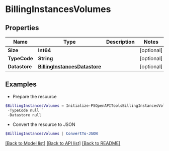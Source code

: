 # BillingInstancesVolumes
## Properties

Name | Type | Description | Notes
------------ | ------------- | ------------- | -------------
**Size** | **Int64** |  | [optional] 
**TypeCode** | **String** |  | [optional] 
**Datastore** | [**BillingInstancesDatastore**](BillingInstancesDatastore.md) |  | [optional] 

## Examples

- Prepare the resource
```powershell
$BillingInstancesVolumes = Initialize-PSOpenAPIToolsBillingInstancesVolumes  -Size null `
 -TypeCode null `
 -Datastore null
```

- Convert the resource to JSON
```powershell
$BillingInstancesVolumes | ConvertTo-JSON
```

[[Back to Model list]](../README.md#documentation-for-models) [[Back to API list]](../README.md#documentation-for-api-endpoints) [[Back to README]](../README.md)

